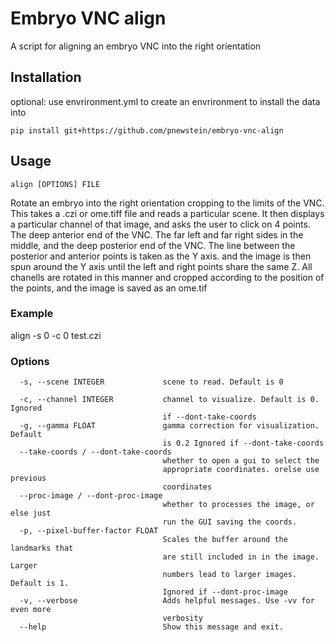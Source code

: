 # Embryo VNC align

A script for aligning an embryo VNC into the right orientation

## Installation

optional: use envrironment.yml to create an envrironment to install the data into

`pip install git+https://github.com/pnewstein/embryo-vnc-align`

## Usage


`align [OPTIONS] FILE`

Rotate an embryo into the right orientation cropping to the limits of the VNC.
This takes a .czi or ome.tiff file and reads a particular scene. It then
displays a particular channel of that image, and asks the user to click on 4
points. The deep anterior end of the VNC. The far left and far right sides in
the middle, and the deep posterior end of the VNC. The line between the
posterior and anterior points is taken as the Y axis. and the image is then
spun around the Y axis until the left and right points share the same Z. All
chanells are rotated in this manner and cropped according to the position of
the points, and the image is saved as an ome.tif

### Example
  align -s 0 -c 0 test.czi

### Options
```
  -s, --scene INTEGER             scene to read. Default is 0

  -c, --channel INTEGER           channel to visualize. Default is 0. Ignored
                                  if --dont-take-coords
  -g, --gamma FLOAT               gamma correction for visualization. Default
                                  is 0.2 Ignored if --dont-take-coords
  --take-coords / --dont-take-coords
                                  whether to open a gui to select the
                                  appropriate coordinates. orelse use previous
                                  coordinates
  --proc-image / --dont-proc-image
                                  whether to processes the image, or else just
                                  run the GUI saving the coords.
  -p, --pixel-buffer-factor FLOAT
                                  Scales the buffer around the landmarks that
                                  are still included in in the image. Larger
                                  numbers lead to larger images. Default is 1.
                                  Ignored if --dont-proc-image
  -v, --verbose                   Adds helpful messages. Use -vv for even more
                                  verbosity
  --help                          Show this message and exit.

```

